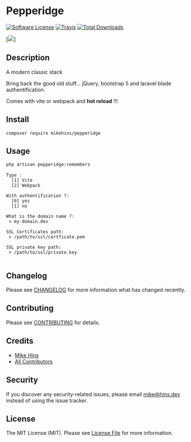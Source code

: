 # Pepperidge

[![Software License](https://img.shields.io/badge/license-MIT-brightgreen.svg?style=flat-square)](LICENSE.md)
[![Travis](https://img.shields.io/travis/mikehins/Pepperidge.svg?style=flat-square)]()
[![Total Downloads](https://img.shields.io/packagist/dt/mikehins/Pepperidge.svg?style=flat-square)](https://packagist.org/packages/mikehins/Pepperidge)

[![](https://i.imgflip.com/6tmdsq.jpg)]

## Description

A modern classic stack

Bring back the good old stuff... jQuery, bootstrap 5 and laravel blade authentification.

Comes with vite or webpack and **hot reload** !!!

## Install

```
composer require mikehins/pepperidge
```

## Usage

```bash
php artisan pepperidge:remembers
```

```
Type : 
  [1] Vite
  [2] Webpack

With authentification ?:
  [0] yes
  [1] no
  
What is the domain name ?:
 > my-domain.dev

SSL Certificates path:
 > /path/to/ssl/certficate.pem

SSL private key path:
 > /path/to/ssl/private.key


```

## Changelog

Please see [CHANGELOG](CHANGELOG.md) for more information what has changed recently.

## Contributing

Please see [CONTRIBUTING](CONTRIBUTING.md) for details.

## Credits

- [Mike Hins](https://github.com/mikehins)
- [All Contributors](https://github.com/mikehins/Pepperidge/contributors)

## Security

If you discover any security-related issues, please email mike@hins.dev instead of using the issue tracker.

## License

The MIT License (MIT). Please see [License File](/LICENSE.md) for more information.
